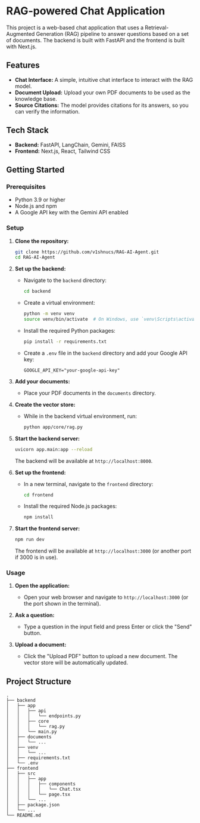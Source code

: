 # RAG-powered Chat Application

This project is a web-based chat application that uses a Retrieval-Augmented Generation (RAG) pipeline to answer questions based on a set of documents. The backend is built with FastAPI and the frontend is built with Next.js.

## Features

- **Chat Interface:** A simple, intuitive chat interface to interact with the RAG model.
- **Document Upload:** Upload your own PDF documents to be used as the knowledge base.
- **Source Citations:** The model provides citations for its answers, so you can verify the information.

## Tech Stack

- **Backend:** FastAPI, LangChain, Gemini, FAISS
- **Frontend:** Next.js, React, Tailwind CSS

## Getting Started

### Prerequisites

- Python 3.9 or higher
- Node.js and npm
- A Google API key with the Gemini API enabled

### Setup

1. **Clone the repository:**
   ```bash
   git clone https://github.com/v1shnucs/RAG-AI-Agent.git
   cd RAG-AI-Agent
   ```

2. **Set up the backend:**
   - Navigate to the `backend` directory:
     ```bash
     cd backend
     ```
   - Create a virtual environment:
     ```bash
     python -m venv venv
     source venv/bin/activate  # On Windows, use `venv\Scripts\activate`
     ```
   - Install the required Python packages:
     ```bash
     pip install -r requirements.txt
     ```
   - Create a `.env` file in the `backend` directory and add your Google API key:
     ```
     GOOGLE_API_KEY="your-google-api-key"
     ```

3. **Add your documents:**
   - Place your PDF documents in the `documents` directory.

4. **Create the vector store:**
   - While in the backend virtual environment, run:
     ```bash
     python app/core/rag.py
     ```

5. **Start the backend server:**
   ```bash
   uvicorn app.main:app --reload
   ```
   The backend will be available at `http://localhost:8000`.

6. **Set up the frontend:**
   - In a new terminal, navigate to the `frontend` directory:
     ```bash
     cd frontend
     ```
   - Install the required Node.js packages:
     ```bash
     npm install
     ```

7. **Start the frontend server:**
   ```bash
   npm run dev
   ```
   The frontend will be available at `http://localhost:3000` (or another port if 3000 is in use).

### Usage

1. **Open the application:**
   - Open your web browser and navigate to `http://localhost:3000` (or the port shown in the terminal).

2. **Ask a question:**
   - Type a question in the input field and press Enter or click the "Send" button.

3. **Upload a document:**
   - Click the "Upload PDF" button to upload a new document. The vector store will be automatically updated.

## Project Structure

```
.
├── backend
│   ├── app
│   │   ├── api
│   │   │   └── endpoints.py
│   │   ├── core
│   │   │   └── rag.py
│   │   └── main.py
│   ├── documents
│   │   └── ...
│   ├── venv
│   │   └── ...
│   ├── requirements.txt
│   └── .env
├── frontend
│   ├── src
│   │   ├── app
│   │   │   ├── components
│   │   │   │   └── Chat.tsx
│   │   │   └── page.tsx
│   │   └── ...
│   ├── package.json
│   └── ...
└── README.md